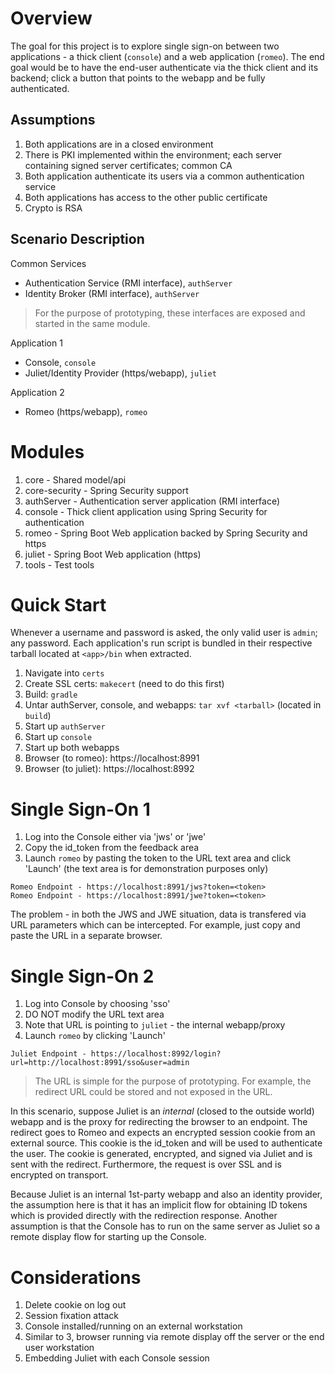 # Overview

The goal for this project is to explore single sign-on between two applications - a thick client (`console`) and a web application (`romeo`). The end goal would be to have the end-user authenticate via the thick client and its backend; click a button that points to the webapp and be fully authenticated.

## Assumptions

1. Both applications are in a closed environment
2. There is PKI implemented within the environment; each server containing signed server certificates; common CA
3. Both application authenticate its users via a common authentication service
4. Both applications has access to the other public certificate
5. Crypto is RSA

## Scenario Description

Common Services

- Authentication Service (RMI interface), `authServer`
- Identity Broker (RMI interface), `authServer`

> For the purpose of prototyping, these interfaces are exposed and started in the same module.

Application 1

- Console, `console`
- Juliet/Identity Provider (https/webapp), `juliet`

Application 2

- Romeo (https/webapp), `romeo`

# Modules

1. core - Shared model/api
2. core-security - Spring Security support
3. authServer - Authentication server application (RMI interface)
4. console - Thick client application using Spring Security for authentication
5. romeo - Spring Boot Web application backed by Spring Security and https
6. juliet - Spring Boot Web application (https)
7. tools - Test tools

# Quick Start

Whenever a username and password is asked, the only valid user is `admin`; any password. Each application's run script is bundled in their respective tarball located at `<app>/bin` when extracted.

1. Navigate into `certs`
2. Create SSL certs: `makecert` (need to do this first)
3. Build: `gradle`
4. Untar authServer, console, and webapps: `tar xvf <tarball>` (located in `build`)
5. Start up `authServer`
6. Start up `console`
7. Start up both webapps
8. Browser (to romeo): https://localhost:8991
9. Browser (to juliet): https://localhost:8992

# Single Sign-On 1

1. Log into the Console either via 'jws' or 'jwe'
2. Copy the id_token from the feedback area
3. Launch `romeo` by pasting the token to the URL text area and click 'Launch' (the text area is for demonstration purposes only)

```
Romeo Endpoint - https://localhost:8991/jws?token=<token>
Romeo Endpoint - https://localhost:8991/jwe?token=<token>
```

The problem - in both the JWS and JWE situation, data is transfered via URL parameters which can be intercepted. For example, just copy and paste the URL in a separate browser.

# Single Sign-On 2

1. Log into Console by choosing 'sso'
2. DO NOT modify the URL text area
3. Note that URL is pointing to `juliet` - the internal webapp/proxy
4. Launch `romeo` by clicking 'Launch'

```
Juliet Endpoint - https://localhost:8992/login?url=http://localhost:8991/sso&user=admin
```

> The URL is simple for the purpose of prototyping. For example, the redirect URL could be stored and not exposed in the URL.

In this scenario, suppose Juliet is an *internal* (closed to the outside world) webapp and is the proxy for redirecting the browser to an endpoint. The redirect goes to Romeo and expects an encrypted session cookie from an external source. This cookie is the id_token and will be used to authenticate the user. The cookie is generated, encrypted, and signed via Juliet and is sent with the redirect. Furthermore, the request is over SSL and is encrypted on transport. 

Because Juliet is an internal 1st-party webapp and also an identity provider, the assumption here is that it has an implicit flow for obtaining ID tokens which is provided directly with the redirection response. Another assumption is that the Console has to run on the same server as Juliet so a remote display flow for starting up the Console.

# Considerations

1. Delete cookie on log out
2. Session fixation attack
3. Console installed/running on an external workstation
4. Similar to 3, browser running via remote display off the server or the end user workstation
5. Embedding Juliet with each Console session 

